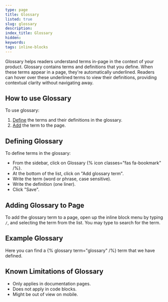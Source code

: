 ```yaml
---
type: page
title: Glossary
listed: true
slug: glossary
description: 
index_title: Glossary
hidden: 
keywords: 
tags: inline-blocks
---
```


Glossary helps readers understand terms in-page in the context of your product. Glossary contains terms and definitions that you define. When these terms appear in a page, they're automatically underlined. Readers can hover over these underlined terms to view their definitions, providing contextual clarity without navigating away.

## How to use Glossary

To use glossary:

1. [Define](/support-center/glossary#defining-glossary) the terms and their definitions in the glossary.
2. [Add](/support-center/glossary#adding-glossary-to-page) the term to the page.

## Defining Glossary

To define terms in the glossary:

- From the sidebar, click on Glossary {% icon classes="fas fa-bookmark" /%}.
- At the bottom of the list, click on "Add glossary term".
- Write the term (word or phrase, case sensitive).
- Write the definition (one liner).
- Click "Save".

## Adding Glossary to Page

To add the glossary term to a page, open up the inline block menu by typing `/`, and selecting the term from the list. You may type to search for the term.

## Example Glossary

Here you can find a {% glossary term="glossary" /%} term that we have defined.

## Known Limitations of Glossary

- Only applies in documentation pages.
- Does not apply in code blocks.
- Might be out of view on mobile.